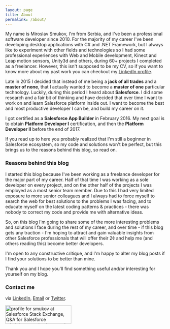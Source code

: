 ```yaml
---
layout: page
title: About
permalink: /about/
---
```


My name is Miroslav Smukov, I'm from Serbia, and I've been a professional software developer since 2010. For the majority of my career I've been developing
desktop applications with C# and .NET Framework, but I always like to experiment with other fields and technologies so I had some
professional experiences with Web and Mobile development, Kinect and Leap motion sensors, Unity3d and others, during 60+ projects I completed as a freelancer.
However, this isn't supposed to be my CV, so if you want to know more about my past work you can checkout my [LinkedIn profile](https://www.linkedin.com/in/smukov).

Late in 2015 I decided that instead of me being a **jack of all trades** and a **master of none**, that I actually wanted to become a **master of one** particular
technology. Luckily, during this period I heard about **Salesforce**. I did some research and a fair bit of thinking and have decided that over time
I want to work on and learn Salesforce platform inside out. I want to become the best and most productive developer I can be, and build my career on it.

I got certified as a **Salesforce App Builder** in February 2016. My next goal is to obtain **Platform Developer I** certification, and then
the **Platform Developer II** before the end of 2017.

If you read up to here you probably realized that I'm still a beginner in Salesforce ecosystem, so my code and solutions won't be perfect, but this brings
us to the reasons behind this blog, so read on.

### Reasons behind this blog

I started this blog because I've been working as a freelance developer for the major part of my career.
Half of that time I was working as a sole developer on every project, and on the other half of the projects I was
employed as a most senior team member. Due to this I had very limited exposure to more senior colleagues and I always
had to force myself to search the web for best solutions to the problems I was facing, and to educate myself on the
latest coding patterns & practices - there was nobody to correct my code and provide me with alternative ideas.

So, on this blog I'm going to share some of the more interesting problems and solutions I face during the rest of my career,
and over time - if this blog gets any traction - I'm hoping to attract and gain valuable insights from other Salesforce professionals
that will offer their 2¢ and help me (and others reading this) become better developers.

I'm open to any constructive critique, and I'm happy to alter my blog posts if I find your solutions to be better than mine.

Thank you and I hope you'll find something useful and/or interesting for yourself on my blog.

### Contact me

via [LinkedIn](https://www.linkedin.com/in/smukov), [Email](mailto:smukov@gmail.com) or [Twitter](https://www.twitter.com/MiroslavSmukov).

<img src="http://salesforce.stackexchange.com/users/flair/25509.png" width="208" height="58" alt="profile for smukov at Salesforce Stack Exchange, Q&amp;A for Salesforce administrators, implementation experts, developers and anybody in-between" title="profile for smukov at Salesforce Stack Exchange, Q&amp;A for Salesforce administrators, implementation experts, developers and anybody in-between">


